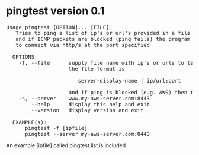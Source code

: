 # pingtest version 0.1
<pre>
Usage pingtest [OPTION]... [FILE]
   Tries to ping a list of ip's or url's provided in a file or at command line
   and if ICMP packets are blocked (ping fails) the program will attempt
   to connect via http/s at the port specified
 
  OPTIONS:
    -f, --file      supply file name with ip's or urls to test
                    the file format is
                    
                       server-display-name | ip/url:port
                       
                    and if ping is blocked (e.g. AWS) then the test will try curl. 
    -s, --server    www.my-aws-server.com:8443
        --help      display this help and exit
        --version   display version and exit

  EXAMPLE(s):
      pingtest -f [ipfile]
      pingtest --server my-aws-server.com:8443
</pre>

An example [ipfile] called pingtest.list is included.
